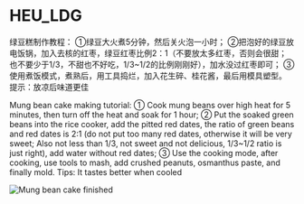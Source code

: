 # HEU_LDG
绿豆糕制作教程：
①绿豆大火煮5分钟，然后关火泡一小时；
②把泡好的绿豆放电饭锅，加入去核的红枣，绿豆红枣比例2：1（不要放太多红枣，否则会很甜；也不要少于1/3，不甜也不好吃，1/3~1/2的比例刚刚好），加水没过红枣即可；
③使用煮饭模式，煮熟后，用工具捣烂，加入花生碎、桂花酱，最后用模具塑型。
提示：放凉后味道更佳

Mung bean cake making tutorial:
① Cook mung beans over high heat for 5 minutes, then turn off the heat and soak for 1 hour;
② Put the soaked green beans into the rice cooker, add the pitted red dates, the ratio of green beans and red dates is 2:1 (do not put too many red dates, otherwise it will be very sweet; Also not less than 1/3, not sweet and not delicious, 1/3~1/2 ratio is just right), add water without red dates;
③ Use the cooking mode, after cooking, use tools to mash, add crushed peanuts, osmanthus paste, and finally mold.
Tips: It tastes better when cooled

![Mung bean cake finished](https://github.com/zbezj/HEU_LDG/assets/52116327/a841ea7b-38b0-48b9-9f96-c5034a085350)

